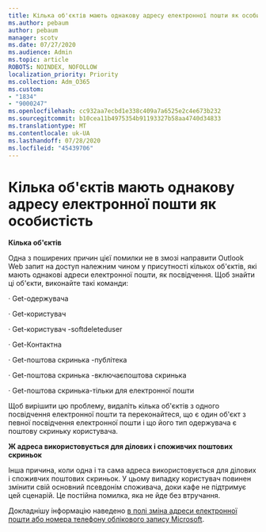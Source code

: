 ```yaml
---
title: Кілька об'єктів мають однакову адресу електронної пошти як особистість
ms.author: pebaum
author: pebaum
manager: scotv
ms.date: 07/27/2020
ms.audience: Admin
ms.topic: article
ROBOTS: NOINDEX, NOFOLLOW
localization_priority: Priority
ms.collection: Adm_O365
ms.custom:
- "1834"
- "9000247"
ms.openlocfilehash: cc932aa7ecbd1e338c409a7a6525e2c4e673b232
ms.sourcegitcommit: b10cea11b4975354b91193327b58aa4740d34833
ms.translationtype: MT
ms.contentlocale: uk-UA
ms.lasthandoff: 07/28/2020
ms.locfileid: "45439706"
---
```

# <a name="multiple-objects-have-the-same-email-address-as-identity"></a>Кілька об'єктів мають однакову адресу електронної пошти як особистість

**Кілька об'єктів**

Одна з поширених причин цієї помилки не в змозі направити Outlook Web запит на доступ належним чином у присутності кількох об'єктів, які мають однакові адреси електронної пошти, як посвідчення. Щоб знайти ці об'єкти, виконайте такі команди:

· Get-одержувача<email address>

· Get-користувач<email address>

· Get-користувач <email address> -softdeleteduser

· Get-Контактна<email address>

· Get-поштова скринька <email address> -публітека

· Get-поштова скринька <email address> -включаєпоштова скринька

· Get-поштова скринька-тільки для електронної пошти <email address>

Щоб вирішити цю проблему, видаліть кілька об'єктів з одного посвідчення електронної пошти та переконайтеся, що є один об'єкт з певної посвідчення електронної пошти і що його тип одержувача є поштову скриньку користувача.

**Ж адреса використовується для ділових і споживчих поштових скриньок**

Інша причина, коли одна і та сама адреса використовується для ділових і споживчих поштових скриньок. У цьому випадку користувач повинен змінити свій основний псевдонім споживача, доки кафе не підтримує цей сценарій. Це постійна помилка, яка не йде без втручання.

Докладнішу інформацію наведено [в полі зміна адреси електронної пошти або номера телефону облікового запису Microsoft](https://support.microsoft.com/help/11545/microsoft-account-rename-your-personal-account).